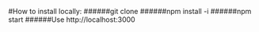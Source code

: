 #How to install locally:
######git clone
######npm install -i
######npm start
######Use http://localhost:3000
